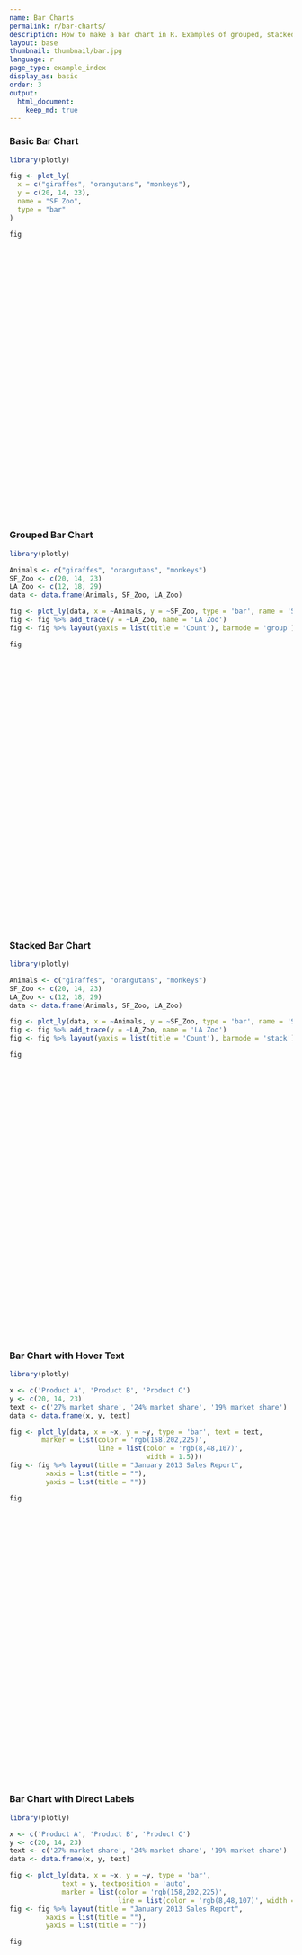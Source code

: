 ```yaml
---
name: Bar Charts
permalink: r/bar-charts/
description: How to make a bar chart in R. Examples of grouped, stacked, overlaid, and colored bar charts.
layout: base
thumbnail: thumbnail/bar.jpg
language: r
page_type: example_index
display_as: basic
order: 3
output:
  html_document:
    keep_md: true
---
```



### Basic Bar Chart


```r
library(plotly)

fig <- plot_ly(
  x = c("giraffes", "orangutans", "monkeys"),
  y = c(20, 14, 23),
  name = "SF Zoo",
  type = "bar"
)

fig
```

<div id="htmlwidget-5735209e0091cf7b6933" style="width:672px;height:480px;" class="plotly html-widget"></div>
<script type="application/json" data-for="htmlwidget-5735209e0091cf7b6933">{"x":{"visdat":{"390b77d4157e":["function () ","plotlyVisDat"]},"cur_data":"390b77d4157e","attrs":{"390b77d4157e":{"x":["giraffes","orangutans","monkeys"],"y":[20,14,23],"name":"SF Zoo","alpha_stroke":1,"sizes":[10,100],"spans":[1,20],"type":"bar"}},"layout":{"margin":{"b":40,"l":60,"t":25,"r":10},"xaxis":{"domain":[0,1],"automargin":true,"title":[],"type":"category","categoryorder":"array","categoryarray":["giraffes","monkeys","orangutans"]},"yaxis":{"domain":[0,1],"automargin":true,"title":[]},"hovermode":"closest","showlegend":false},"source":"A","config":{"showSendToCloud":false},"data":[{"x":["giraffes","orangutans","monkeys"],"y":[20,14,23],"name":"SF Zoo","type":"bar","marker":{"color":"rgba(31,119,180,1)","line":{"color":"rgba(31,119,180,1)"}},"error_y":{"color":"rgba(31,119,180,1)"},"error_x":{"color":"rgba(31,119,180,1)"},"xaxis":"x","yaxis":"y","frame":null}],"highlight":{"on":"plotly_click","persistent":false,"dynamic":false,"selectize":false,"opacityDim":0.2,"selected":{"opacity":1},"debounce":0},"shinyEvents":["plotly_hover","plotly_click","plotly_selected","plotly_relayout","plotly_brushed","plotly_brushing","plotly_clickannotation","plotly_doubleclick","plotly_deselect","plotly_afterplot","plotly_sunburstclick"],"base_url":"https://plot.ly"},"evals":[],"jsHooks":[]}</script>

### Grouped Bar Chart


```r
library(plotly)

Animals <- c("giraffes", "orangutans", "monkeys")
SF_Zoo <- c(20, 14, 23)
LA_Zoo <- c(12, 18, 29)
data <- data.frame(Animals, SF_Zoo, LA_Zoo)

fig <- plot_ly(data, x = ~Animals, y = ~SF_Zoo, type = 'bar', name = 'SF Zoo')
fig <- fig %>% add_trace(y = ~LA_Zoo, name = 'LA Zoo')
fig <- fig %>% layout(yaxis = list(title = 'Count'), barmode = 'group')

fig
```

<div id="htmlwidget-570b9d83d1306c5a7006" style="width:672px;height:480px;" class="plotly html-widget"></div>
<script type="application/json" data-for="htmlwidget-570b9d83d1306c5a7006">{"x":{"visdat":{"390b2e47040d":["function () ","plotlyVisDat"]},"cur_data":"390b2e47040d","attrs":{"390b2e47040d":{"x":{},"y":{},"name":"SF Zoo","alpha_stroke":1,"sizes":[10,100],"spans":[1,20],"type":"bar"},"390b2e47040d.1":{"x":{},"y":{},"name":"LA Zoo","alpha_stroke":1,"sizes":[10,100],"spans":[1,20],"type":"bar","inherit":true}},"layout":{"margin":{"b":40,"l":60,"t":25,"r":10},"yaxis":{"domain":[0,1],"automargin":true,"title":"Count"},"barmode":"group","xaxis":{"domain":[0,1],"automargin":true,"title":"Animals","type":"category","categoryorder":"array","categoryarray":["giraffes","monkeys","orangutans"]},"hovermode":"closest","showlegend":true},"source":"A","config":{"showSendToCloud":false},"data":[{"x":["giraffes","orangutans","monkeys"],"y":[20,14,23],"name":"SF Zoo","type":"bar","marker":{"color":"rgba(31,119,180,1)","line":{"color":"rgba(31,119,180,1)"}},"error_y":{"color":"rgba(31,119,180,1)"},"error_x":{"color":"rgba(31,119,180,1)"},"xaxis":"x","yaxis":"y","frame":null},{"x":["giraffes","orangutans","monkeys"],"y":[12,18,29],"name":"LA Zoo","type":"bar","marker":{"color":"rgba(255,127,14,1)","line":{"color":"rgba(255,127,14,1)"}},"error_y":{"color":"rgba(255,127,14,1)"},"error_x":{"color":"rgba(255,127,14,1)"},"xaxis":"x","yaxis":"y","frame":null}],"highlight":{"on":"plotly_click","persistent":false,"dynamic":false,"selectize":false,"opacityDim":0.2,"selected":{"opacity":1},"debounce":0},"shinyEvents":["plotly_hover","plotly_click","plotly_selected","plotly_relayout","plotly_brushed","plotly_brushing","plotly_clickannotation","plotly_doubleclick","plotly_deselect","plotly_afterplot","plotly_sunburstclick"],"base_url":"https://plot.ly"},"evals":[],"jsHooks":[]}</script>

### Stacked Bar Chart


```r
library(plotly)

Animals <- c("giraffes", "orangutans", "monkeys")
SF_Zoo <- c(20, 14, 23)
LA_Zoo <- c(12, 18, 29)
data <- data.frame(Animals, SF_Zoo, LA_Zoo)

fig <- plot_ly(data, x = ~Animals, y = ~SF_Zoo, type = 'bar', name = 'SF Zoo')
fig <- fig %>% add_trace(y = ~LA_Zoo, name = 'LA Zoo')
fig <- fig %>% layout(yaxis = list(title = 'Count'), barmode = 'stack')

fig
```

<div id="htmlwidget-2a8660ec216da6a0e628" style="width:672px;height:480px;" class="plotly html-widget"></div>
<script type="application/json" data-for="htmlwidget-2a8660ec216da6a0e628">{"x":{"visdat":{"390b4477b57e":["function () ","plotlyVisDat"]},"cur_data":"390b4477b57e","attrs":{"390b4477b57e":{"x":{},"y":{},"name":"SF Zoo","alpha_stroke":1,"sizes":[10,100],"spans":[1,20],"type":"bar"},"390b4477b57e.1":{"x":{},"y":{},"name":"LA Zoo","alpha_stroke":1,"sizes":[10,100],"spans":[1,20],"type":"bar","inherit":true}},"layout":{"margin":{"b":40,"l":60,"t":25,"r":10},"yaxis":{"domain":[0,1],"automargin":true,"title":"Count"},"barmode":"stack","xaxis":{"domain":[0,1],"automargin":true,"title":"Animals","type":"category","categoryorder":"array","categoryarray":["giraffes","monkeys","orangutans"]},"hovermode":"closest","showlegend":true},"source":"A","config":{"showSendToCloud":false},"data":[{"x":["giraffes","orangutans","monkeys"],"y":[20,14,23],"name":"SF Zoo","type":"bar","marker":{"color":"rgba(31,119,180,1)","line":{"color":"rgba(31,119,180,1)"}},"error_y":{"color":"rgba(31,119,180,1)"},"error_x":{"color":"rgba(31,119,180,1)"},"xaxis":"x","yaxis":"y","frame":null},{"x":["giraffes","orangutans","monkeys"],"y":[12,18,29],"name":"LA Zoo","type":"bar","marker":{"color":"rgba(255,127,14,1)","line":{"color":"rgba(255,127,14,1)"}},"error_y":{"color":"rgba(255,127,14,1)"},"error_x":{"color":"rgba(255,127,14,1)"},"xaxis":"x","yaxis":"y","frame":null}],"highlight":{"on":"plotly_click","persistent":false,"dynamic":false,"selectize":false,"opacityDim":0.2,"selected":{"opacity":1},"debounce":0},"shinyEvents":["plotly_hover","plotly_click","plotly_selected","plotly_relayout","plotly_brushed","plotly_brushing","plotly_clickannotation","plotly_doubleclick","plotly_deselect","plotly_afterplot","plotly_sunburstclick"],"base_url":"https://plot.ly"},"evals":[],"jsHooks":[]}</script>

### Bar Chart with Hover Text


```r
library(plotly)

x <- c('Product A', 'Product B', 'Product C')
y <- c(20, 14, 23)
text <- c('27% market share', '24% market share', '19% market share')
data <- data.frame(x, y, text)

fig <- plot_ly(data, x = ~x, y = ~y, type = 'bar', text = text,
        marker = list(color = 'rgb(158,202,225)',
                      line = list(color = 'rgb(8,48,107)',
                      			  width = 1.5)))
fig <- fig %>% layout(title = "January 2013 Sales Report",
         xaxis = list(title = ""),
         yaxis = list(title = ""))

fig
```

<div id="htmlwidget-80b2ec236758fb75e8d7" style="width:672px;height:480px;" class="plotly html-widget"></div>
<script type="application/json" data-for="htmlwidget-80b2ec236758fb75e8d7">{"x":{"visdat":{"390b15f78db8":["function () ","plotlyVisDat"]},"cur_data":"390b15f78db8","attrs":{"390b15f78db8":{"x":{},"y":{},"text":["27% market share","24% market share","19% market share"],"marker":{"color":"rgb(158,202,225)","line":{"color":"rgb(8,48,107)","width":1.5}},"alpha_stroke":1,"sizes":[10,100],"spans":[1,20],"type":"bar"}},"layout":{"margin":{"b":40,"l":60,"t":25,"r":10},"title":"January 2013 Sales Report","xaxis":{"domain":[0,1],"automargin":true,"title":"","type":"category","categoryorder":"array","categoryarray":["Product A","Product B","Product C"]},"yaxis":{"domain":[0,1],"automargin":true,"title":""},"hovermode":"closest","showlegend":false},"source":"A","config":{"showSendToCloud":false},"data":[{"x":["Product A","Product B","Product C"],"y":[20,14,23],"text":["27% market share","24% market share","19% market share"],"marker":{"color":"rgb(158,202,225)","line":{"color":"rgb(8,48,107)","width":1.5}},"type":"bar","error_y":{"color":"rgba(31,119,180,1)"},"error_x":{"color":"rgba(31,119,180,1)"},"xaxis":"x","yaxis":"y","frame":null}],"highlight":{"on":"plotly_click","persistent":false,"dynamic":false,"selectize":false,"opacityDim":0.2,"selected":{"opacity":1},"debounce":0},"shinyEvents":["plotly_hover","plotly_click","plotly_selected","plotly_relayout","plotly_brushed","plotly_brushing","plotly_clickannotation","plotly_doubleclick","plotly_deselect","plotly_afterplot","plotly_sunburstclick"],"base_url":"https://plot.ly"},"evals":[],"jsHooks":[]}</script>

### Bar Chart with Direct Labels


```r
library(plotly)

x <- c('Product A', 'Product B', 'Product C')
y <- c(20, 14, 23)
text <- c('27% market share', '24% market share', '19% market share')
data <- data.frame(x, y, text)

fig <- plot_ly(data, x = ~x, y = ~y, type = 'bar',
             text = y, textposition = 'auto',
             marker = list(color = 'rgb(158,202,225)',
                           line = list(color = 'rgb(8,48,107)', width = 1.5)))
fig <- fig %>% layout(title = "January 2013 Sales Report",
         xaxis = list(title = ""),
         yaxis = list(title = ""))

fig
```

<div id="htmlwidget-5ab6732da2820b89301b" style="width:672px;height:480px;" class="plotly html-widget"></div>
<script type="application/json" data-for="htmlwidget-5ab6732da2820b89301b">{"x":{"visdat":{"390b2558c9a0":["function () ","plotlyVisDat"]},"cur_data":"390b2558c9a0","attrs":{"390b2558c9a0":{"x":{},"y":{},"text":[20,14,23],"textposition":"auto","marker":{"color":"rgb(158,202,225)","line":{"color":"rgb(8,48,107)","width":1.5}},"alpha_stroke":1,"sizes":[10,100],"spans":[1,20],"type":"bar"}},"layout":{"margin":{"b":40,"l":60,"t":25,"r":10},"title":"January 2013 Sales Report","xaxis":{"domain":[0,1],"automargin":true,"title":"","type":"category","categoryorder":"array","categoryarray":["Product A","Product B","Product C"]},"yaxis":{"domain":[0,1],"automargin":true,"title":""},"hovermode":"closest","showlegend":false},"source":"A","config":{"showSendToCloud":false},"data":[{"x":["Product A","Product B","Product C"],"y":[20,14,23],"text":[20,14,23],"textposition":["auto","auto","auto"],"marker":{"color":"rgb(158,202,225)","line":{"color":"rgb(8,48,107)","width":1.5}},"type":"bar","error_y":{"color":"rgba(31,119,180,1)"},"error_x":{"color":"rgba(31,119,180,1)"},"xaxis":"x","yaxis":"y","frame":null}],"highlight":{"on":"plotly_click","persistent":false,"dynamic":false,"selectize":false,"opacityDim":0.2,"selected":{"opacity":1},"debounce":0},"shinyEvents":["plotly_hover","plotly_click","plotly_selected","plotly_relayout","plotly_brushed","plotly_brushing","plotly_clickannotation","plotly_doubleclick","plotly_deselect","plotly_afterplot","plotly_sunburstclick"],"base_url":"https://plot.ly"},"evals":[],"jsHooks":[]}</script>

### Grouped Bar Chart with Direct Labels


```r
library(plotly)

x <- c('Product A', 'Product B', 'Product C')
y <- c(20, 14, 23)
y2 <- c(16,12,27)
text <- c('27% market share', '24% market share', '19% market share')
data <- data.frame(x, y, y2, text)

fig <- data %>% plot_ly()
fig <- fig %>% add_trace(x = ~x, y = ~y, type = 'bar',
             text = y, textposition = 'auto',
             marker = list(color = 'rgb(158,202,225)',
                           line = list(color = 'rgb(8,48,107)', width = 1.5)))
fig <- fig %>% add_trace(x = ~x, y = ~y2, type = 'bar',
            text = y2, textposition = 'auto',
            marker = list(color = 'rgb(58,200,225)',
                          line = list(color = 'rgb(8,48,107)', width = 1.5)))
fig <- fig %>% layout(title = "January 2013 Sales Report",
         barmode = 'group',
         xaxis = list(title = ""),
         yaxis = list(title = ""))

fig
```

<div id="htmlwidget-1c2f13eea130393eba53" style="width:672px;height:480px;" class="plotly html-widget"></div>
<script type="application/json" data-for="htmlwidget-1c2f13eea130393eba53">{"x":{"visdat":{"390b363fc65":["function () ","plotlyVisDat"]},"cur_data":"390b363fc65","attrs":{"390b363fc65":{"alpha_stroke":1,"sizes":[10,100],"spans":[1,20],"x":{},"y":{},"type":"bar","text":[20,14,23],"textposition":"auto","marker":{"color":"rgb(158,202,225)","line":{"color":"rgb(8,48,107)","width":1.5}},"inherit":true},"390b363fc65.1":{"alpha_stroke":1,"sizes":[10,100],"spans":[1,20],"x":{},"y":{},"type":"bar","text":[16,12,27],"textposition":"auto","marker":{"color":"rgb(58,200,225)","line":{"color":"rgb(8,48,107)","width":1.5}},"inherit":true}},"layout":{"margin":{"b":40,"l":60,"t":25,"r":10},"title":"January 2013 Sales Report","barmode":"group","xaxis":{"domain":[0,1],"automargin":true,"title":"","type":"category","categoryorder":"array","categoryarray":["Product A","Product B","Product C"]},"yaxis":{"domain":[0,1],"automargin":true,"title":""},"hovermode":"closest","showlegend":true},"source":"A","config":{"showSendToCloud":false},"data":[{"x":["Product A","Product B","Product C"],"y":[20,14,23],"type":"bar","text":[20,14,23],"textposition":["auto","auto","auto"],"marker":{"color":"rgb(158,202,225)","line":{"color":"rgb(8,48,107)","width":1.5}},"error_y":{"color":"rgba(31,119,180,1)"},"error_x":{"color":"rgba(31,119,180,1)"},"xaxis":"x","yaxis":"y","frame":null},{"x":["Product A","Product B","Product C"],"y":[16,12,27],"type":"bar","text":[16,12,27],"textposition":["auto","auto","auto"],"marker":{"color":"rgb(58,200,225)","line":{"color":"rgb(8,48,107)","width":1.5}},"error_y":{"color":"rgba(255,127,14,1)"},"error_x":{"color":"rgba(255,127,14,1)"},"xaxis":"x","yaxis":"y","frame":null}],"highlight":{"on":"plotly_click","persistent":false,"dynamic":false,"selectize":false,"opacityDim":0.2,"selected":{"opacity":1},"debounce":0},"shinyEvents":["plotly_hover","plotly_click","plotly_selected","plotly_relayout","plotly_brushed","plotly_brushing","plotly_clickannotation","plotly_doubleclick","plotly_deselect","plotly_afterplot","plotly_sunburstclick"],"base_url":"https://plot.ly"},"evals":[],"jsHooks":[]}</script>

### Rotated Bar Chart Labels


```r
library(plotly)

x <- c('January', 'February', 'March', 'April', 'May', 'June', 'July', 'August', 'September', 'October', 'November', 'December')
y1 <- c(20, 14, 25, 16, 18, 22, 19, 15, 12, 16, 14, 17)
y2 <- c(19, 14, 22, 14, 16, 19, 15, 14, 10, 12, 12, 16)
data <- data.frame(x, y1, y2)

#The default order will be alphabetized unless specified as below:
data$x <- factor(data$x, levels = data[["x"]])

fig <- plot_ly(data, x = ~x, y = ~y1, type = 'bar', name = 'Primary Product', marker = list(color = 'rgb(49,130,189)'))
fig <- fig %>% add_trace(y = ~y2, name = 'Secondary Product', marker = list(color = 'rgb(204,204,204)'))
fig <- fig %>% layout(xaxis = list(title = "", tickangle = -45),
         yaxis = list(title = ""),
         margin = list(b = 100),
         barmode = 'group')

fig
```

<div id="htmlwidget-14388417bd73499e7f74" style="width:672px;height:480px;" class="plotly html-widget"></div>
<script type="application/json" data-for="htmlwidget-14388417bd73499e7f74">{"x":{"visdat":{"390b606854d6":["function () ","plotlyVisDat"]},"cur_data":"390b606854d6","attrs":{"390b606854d6":{"x":{},"y":{},"marker":{"color":"rgb(49,130,189)"},"name":"Primary Product","alpha_stroke":1,"sizes":[10,100],"spans":[1,20],"type":"bar"},"390b606854d6.1":{"x":{},"y":{},"marker":{"color":"rgb(204,204,204)"},"name":"Secondary Product","alpha_stroke":1,"sizes":[10,100],"spans":[1,20],"type":"bar","inherit":true}},"layout":{"margin":{"b":100,"l":60,"t":25,"r":10},"xaxis":{"domain":[0,1],"automargin":true,"title":"","tickangle":-45,"type":"category","categoryorder":"array","categoryarray":["January","February","March","April","May","June","July","August","September","October","November","December"]},"yaxis":{"domain":[0,1],"automargin":true,"title":""},"barmode":"group","hovermode":"closest","showlegend":true},"source":"A","config":{"showSendToCloud":false},"data":[{"x":["January","February","March","April","May","June","July","August","September","October","November","December"],"y":[20,14,25,16,18,22,19,15,12,16,14,17],"marker":{"color":"rgb(49,130,189)","line":{"color":"rgba(31,119,180,1)"}},"name":"Primary Product","type":"bar","error_y":{"color":"rgba(31,119,180,1)"},"error_x":{"color":"rgba(31,119,180,1)"},"xaxis":"x","yaxis":"y","frame":null},{"x":["January","February","March","April","May","June","July","August","September","October","November","December"],"y":[19,14,22,14,16,19,15,14,10,12,12,16],"marker":{"color":"rgb(204,204,204)","line":{"color":"rgba(255,127,14,1)"}},"name":"Secondary Product","type":"bar","error_y":{"color":"rgba(255,127,14,1)"},"error_x":{"color":"rgba(255,127,14,1)"},"xaxis":"x","yaxis":"y","frame":null}],"highlight":{"on":"plotly_click","persistent":false,"dynamic":false,"selectize":false,"opacityDim":0.2,"selected":{"opacity":1},"debounce":0},"shinyEvents":["plotly_hover","plotly_click","plotly_selected","plotly_relayout","plotly_brushed","plotly_brushing","plotly_clickannotation","plotly_doubleclick","plotly_deselect","plotly_afterplot","plotly_sunburstclick"],"base_url":"https://plot.ly"},"evals":[],"jsHooks":[]}</script>

### Customizing Bar Color


```r
library(plotly)

x <- c('Feature A', 'Feature B', 'Feature C', 'Feature D', 'Feature E')
y <- c(20, 14, 23, 25, 22)
data <- data.frame(x, y)

fig <- plot_ly(data, x = ~x, y = ~y, type = 'bar', color = I("black"))
fig <- fig %>% layout(title = "Features",
         xaxis = list(title = ""),
         yaxis = list(title = ""))

fig
```

<div id="htmlwidget-49dc3b6472a786158390" style="width:672px;height:480px;" class="plotly html-widget"></div>
<script type="application/json" data-for="htmlwidget-49dc3b6472a786158390">{"x":{"visdat":{"390b3f01821d":["function () ","plotlyVisDat"]},"cur_data":"390b3f01821d","attrs":{"390b3f01821d":{"x":{},"y":{},"color":["black"],"alpha_stroke":1,"sizes":[10,100],"spans":[1,20],"type":"bar"}},"layout":{"margin":{"b":40,"l":60,"t":25,"r":10},"title":"Features","xaxis":{"domain":[0,1],"automargin":true,"title":"","type":"category","categoryorder":"array","categoryarray":["Feature A","Feature B","Feature C","Feature D","Feature E"]},"yaxis":{"domain":[0,1],"automargin":true,"title":""},"hovermode":"closest","showlegend":false},"source":"A","config":{"showSendToCloud":false},"data":[{"x":["Feature A","Feature B","Feature C","Feature D","Feature E"],"y":[20,14,23,25,22],"type":"bar","marker":{"color":"rgba(0,0,0,1)","line":{"color":"rgba(0,0,0,1)"}},"textfont":{"color":"rgba(0,0,0,1)"},"error_y":{"color":"rgba(0,0,0,1)"},"error_x":{"color":"rgba(0,0,0,1)"},"xaxis":"x","yaxis":"y","frame":null}],"highlight":{"on":"plotly_click","persistent":false,"dynamic":false,"selectize":false,"opacityDim":0.2,"selected":{"opacity":1},"debounce":0},"shinyEvents":["plotly_hover","plotly_click","plotly_selected","plotly_relayout","plotly_brushed","plotly_brushing","plotly_clickannotation","plotly_doubleclick","plotly_deselect","plotly_afterplot","plotly_sunburstclick"],"base_url":"https://plot.ly"},"evals":[],"jsHooks":[]}</script>

### Customizing Individual Bar Colors


```r
library(plotly)

x <- c('Feature A', 'Feature B', 'Feature C', 'Feature D', 'Feature E')
y <- c(20, 14, 23, 25, 22)
data <- data.frame(x, y)

fig <- plot_ly(data, x = ~x, y = ~y, type = 'bar',
        marker = list(color = c('rgba(204,204,204,1)', 'rgba(222,45,38,0.8)',
                                'rgba(204,204,204,1)', 'rgba(204,204,204,1)',
                                'rgba(204,204,204,1)')))
fig <- fig %>% layout(title = "Least Used Features",
         xaxis = list(title = ""),
         yaxis = list(title = ""))

fig
```

<div id="htmlwidget-4b759a94a1ae98d4c159" style="width:672px;height:480px;" class="plotly html-widget"></div>
<script type="application/json" data-for="htmlwidget-4b759a94a1ae98d4c159">{"x":{"visdat":{"390b419e9b9a":["function () ","plotlyVisDat"]},"cur_data":"390b419e9b9a","attrs":{"390b419e9b9a":{"x":{},"y":{},"marker":{"color":["rgba(204,204,204,1)","rgba(222,45,38,0.8)","rgba(204,204,204,1)","rgba(204,204,204,1)","rgba(204,204,204,1)"]},"alpha_stroke":1,"sizes":[10,100],"spans":[1,20],"type":"bar"}},"layout":{"margin":{"b":40,"l":60,"t":25,"r":10},"title":"Least Used Features","xaxis":{"domain":[0,1],"automargin":true,"title":"","type":"category","categoryorder":"array","categoryarray":["Feature A","Feature B","Feature C","Feature D","Feature E"]},"yaxis":{"domain":[0,1],"automargin":true,"title":""},"hovermode":"closest","showlegend":false},"source":"A","config":{"showSendToCloud":false},"data":[{"x":["Feature A","Feature B","Feature C","Feature D","Feature E"],"y":[20,14,23,25,22],"marker":{"color":["rgba(204,204,204,1)","rgba(222,45,38,0.8)","rgba(204,204,204,1)","rgba(204,204,204,1)","rgba(204,204,204,1)"],"line":{"color":"rgba(31,119,180,1)"}},"type":"bar","error_y":{"color":"rgba(31,119,180,1)"},"error_x":{"color":"rgba(31,119,180,1)"},"xaxis":"x","yaxis":"y","frame":null}],"highlight":{"on":"plotly_click","persistent":false,"dynamic":false,"selectize":false,"opacityDim":0.2,"selected":{"opacity":1},"debounce":0},"shinyEvents":["plotly_hover","plotly_click","plotly_selected","plotly_relayout","plotly_brushed","plotly_brushing","plotly_clickannotation","plotly_doubleclick","plotly_deselect","plotly_afterplot","plotly_sunburstclick"],"base_url":"https://plot.ly"},"evals":[],"jsHooks":[]}</script>

### Customizing Individual Bar Widths


```r
library(plotly)

x= c(1, 2, 3, 5.5, 10)
y= c(10, 8, 6, 4, 2)
width = c(0.8, 0.8, 0.8, 3.5, 4)
data <- data.frame(x, y, width)

fig <- plot_ly(data)
fig <- fig %>% add_bars(
    x= ~x,
    y= ~y,
    width = ~width
  )

fig
```

<div id="htmlwidget-b474cc29914954fd0845" style="width:672px;height:480px;" class="plotly html-widget"></div>
<script type="application/json" data-for="htmlwidget-b474cc29914954fd0845">{"x":{"visdat":{"390b448cdfce":["function () ","plotlyVisDat"]},"cur_data":"390b448cdfce","attrs":{"390b448cdfce":{"alpha_stroke":1,"sizes":[10,100],"spans":[1,20],"x":{},"y":{},"type":"bar","width":{},"inherit":true}},"layout":{"margin":{"b":40,"l":60,"t":25,"r":10},"xaxis":{"domain":[0,1],"automargin":true,"title":"x"},"yaxis":{"domain":[0,1],"automargin":true,"title":"y"},"hovermode":"closest","showlegend":false},"source":"A","config":{"showSendToCloud":false},"data":[{"x":[1,2,3,5.5,10],"y":[10,8,6,4,2],"type":"bar","width":[0.8,0.8,0.8,3.5,4],"marker":{"color":"rgba(31,119,180,1)","line":{"color":"rgba(31,119,180,1)"}},"error_y":{"color":"rgba(31,119,180,1)"},"error_x":{"color":"rgba(31,119,180,1)"},"xaxis":"x","yaxis":"y","frame":null}],"highlight":{"on":"plotly_click","persistent":false,"dynamic":false,"selectize":false,"opacityDim":0.2,"selected":{"opacity":1},"debounce":0},"shinyEvents":["plotly_hover","plotly_click","plotly_selected","plotly_relayout","plotly_brushed","plotly_brushing","plotly_clickannotation","plotly_doubleclick","plotly_deselect","plotly_afterplot","plotly_sunburstclick"],"base_url":"https://plot.ly"},"evals":[],"jsHooks":[]}</script>

### Customizing Individual Bar Base


```r
library(plotly)

fig <- plot_ly()
fig <- fig %>% add_bars(
    x = c("2016", "2017", "2018"),
    y = c(500,600,700),
    base = c(-500,-600,-700),
    marker = list(
      color = 'red'
    ),
    name = 'expenses'
  )
fig <- fig %>% add_bars(
    x = c("2016", "2017", "2018"),
    y = c(300,400,700),
    base = 0,
    marker = list(
      color = 'blue'
    ),
    name = 'revenue'
  )

fig
```

<div id="htmlwidget-1846c99ee159f04e9f7e" style="width:672px;height:480px;" class="plotly html-widget"></div>
<script type="application/json" data-for="htmlwidget-1846c99ee159f04e9f7e">{"x":{"visdat":{"390beb7ec1e":["function () ","plotlyVisDat"]},"cur_data":"390beb7ec1e","attrs":{"390beb7ec1e":{"alpha_stroke":1,"sizes":[10,100],"spans":[1,20],"x":["2016","2017","2018"],"y":[500,600,700],"type":"bar","base":[-500,-600,-700],"marker":{"color":"red"},"name":"expenses","inherit":true},"390beb7ec1e.1":{"alpha_stroke":1,"sizes":[10,100],"spans":[1,20],"x":["2016","2017","2018"],"y":[300,400,700],"type":"bar","base":0,"marker":{"color":"blue"},"name":"revenue","inherit":true}},"layout":{"margin":{"b":40,"l":60,"t":25,"r":10},"xaxis":{"domain":[0,1],"automargin":true,"title":[],"type":"category","categoryorder":"array","categoryarray":["2016","2017","2018"]},"yaxis":{"domain":[0,1],"automargin":true,"title":[]},"hovermode":"closest","showlegend":true},"source":"A","config":{"showSendToCloud":false},"data":[{"x":["2016","2017","2018"],"y":[500,600,700],"type":"bar","base":[-500,-600,-700],"marker":{"color":"red","line":{"color":"rgba(31,119,180,1)"}},"name":"expenses","error_y":{"color":"rgba(31,119,180,1)"},"error_x":{"color":"rgba(31,119,180,1)"},"xaxis":"x","yaxis":"y","frame":null},{"x":["2016","2017","2018"],"y":[300,400,700],"type":"bar","base":[0,0,0],"marker":{"color":"blue","line":{"color":"rgba(255,127,14,1)"}},"name":"revenue","error_y":{"color":"rgba(255,127,14,1)"},"error_x":{"color":"rgba(255,127,14,1)"},"xaxis":"x","yaxis":"y","frame":null}],"highlight":{"on":"plotly_click","persistent":false,"dynamic":false,"selectize":false,"opacityDim":0.2,"selected":{"opacity":1},"debounce":0},"shinyEvents":["plotly_hover","plotly_click","plotly_selected","plotly_relayout","plotly_brushed","plotly_brushing","plotly_clickannotation","plotly_doubleclick","plotly_deselect","plotly_afterplot","plotly_sunburstclick"],"base_url":"https://plot.ly"},"evals":[],"jsHooks":[]}</script>

### Mapping a Color Variable


```r
library(plotly)
library(dplyr)

fig <- ggplot2::diamonds
fig <- fig %>% count(cut, clarity)
fig <- fig %>% plot_ly(x = ~cut, y = ~n, color = ~clarity)

fig
```

<div id="htmlwidget-0d63167447c60e3e3cfd" style="width:672px;height:480px;" class="plotly html-widget"></div>
<script type="application/json" data-for="htmlwidget-0d63167447c60e3e3cfd">{"x":{"visdat":{"390b7f3fedb":["function () ","plotlyVisDat"]},"cur_data":"390b7f3fedb","attrs":{"390b7f3fedb":{"x":{},"y":{},"color":{},"alpha_stroke":1,"sizes":[10,100],"spans":[1,20]}},"layout":{"margin":{"b":40,"l":60,"t":25,"r":10},"xaxis":{"domain":[0,1],"automargin":true,"title":"cut","type":"category","categoryorder":"array","categoryarray":["Fair","Good","Very Good","Premium","Ideal"]},"yaxis":{"domain":[0,1],"automargin":true,"title":"n"},"hovermode":"closest","showlegend":true},"source":"A","config":{"showSendToCloud":false},"data":[{"x":["Fair","Good","Very Good","Premium","Ideal"],"y":[9,71,268,230,1212],"type":"bar","name":"IF","marker":{"color":"rgba(253,231,37,1)","line":{"color":"rgba(253,231,37,1)"}},"textfont":{"color":"rgba(253,231,37,1)"},"error_y":{"color":"rgba(253,231,37,1)"},"error_x":{"color":"rgba(253,231,37,1)"},"xaxis":"x","yaxis":"y","frame":null},{"x":["Fair","Good","Very Good","Premium","Ideal"],"y":[17,186,789,616,2047],"type":"bar","name":"VVS1","marker":{"color":"rgba(159,218,58,1)","line":{"color":"rgba(159,218,58,1)"}},"textfont":{"color":"rgba(159,218,58,1)"},"error_y":{"color":"rgba(159,218,58,1)"},"error_x":{"color":"rgba(159,218,58,1)"},"xaxis":"x","yaxis":"y","frame":null},{"x":["Fair","Good","Very Good","Premium","Ideal"],"y":[69,286,1235,870,2606],"type":"bar","name":"VVS2","marker":{"color":"rgba(74,193,109,1)","line":{"color":"rgba(74,193,109,1)"}},"textfont":{"color":"rgba(74,193,109,1)"},"error_y":{"color":"rgba(74,193,109,1)"},"error_x":{"color":"rgba(74,193,109,1)"},"xaxis":"x","yaxis":"y","frame":null},{"x":["Fair","Good","Very Good","Premium","Ideal"],"y":[170,648,1775,1989,3589],"type":"bar","name":"VS1","marker":{"color":"rgba(31,161,135,1)","line":{"color":"rgba(31,161,135,1)"}},"textfont":{"color":"rgba(31,161,135,1)"},"error_y":{"color":"rgba(31,161,135,1)"},"error_x":{"color":"rgba(31,161,135,1)"},"xaxis":"x","yaxis":"y","frame":null},{"x":["Fair","Good","Very Good","Premium","Ideal"],"y":[261,978,2591,3357,5071],"type":"bar","name":"VS2","marker":{"color":"rgba(39,127,142,1)","line":{"color":"rgba(39,127,142,1)"}},"textfont":{"color":"rgba(39,127,142,1)"},"error_y":{"color":"rgba(39,127,142,1)"},"error_x":{"color":"rgba(39,127,142,1)"},"xaxis":"x","yaxis":"y","frame":null},{"x":["Fair","Good","Very Good","Premium","Ideal"],"y":[408,1560,3240,3575,4282],"type":"bar","name":"SI1","marker":{"color":"rgba(54,92,141,1)","line":{"color":"rgba(54,92,141,1)"}},"textfont":{"color":"rgba(54,92,141,1)"},"error_y":{"color":"rgba(54,92,141,1)"},"error_x":{"color":"rgba(54,92,141,1)"},"xaxis":"x","yaxis":"y","frame":null},{"x":["Fair","Good","Very Good","Premium","Ideal"],"y":[466,1081,2100,2949,2598],"type":"bar","name":"SI2","marker":{"color":"rgba(70,51,126,1)","line":{"color":"rgba(70,51,126,1)"}},"textfont":{"color":"rgba(70,51,126,1)"},"error_y":{"color":"rgba(70,51,126,1)"},"error_x":{"color":"rgba(70,51,126,1)"},"xaxis":"x","yaxis":"y","frame":null},{"x":["Fair","Good","Very Good","Premium","Ideal"],"y":[210,96,84,205,146],"type":"bar","name":"I1","marker":{"color":"rgba(68,1,84,1)","line":{"color":"rgba(68,1,84,1)"}},"textfont":{"color":"rgba(68,1,84,1)"},"error_y":{"color":"rgba(68,1,84,1)"},"error_x":{"color":"rgba(68,1,84,1)"},"xaxis":"x","yaxis":"y","frame":null}],"highlight":{"on":"plotly_click","persistent":false,"dynamic":false,"selectize":false,"opacityDim":0.2,"selected":{"opacity":1},"debounce":0},"shinyEvents":["plotly_hover","plotly_click","plotly_selected","plotly_relayout","plotly_brushed","plotly_brushing","plotly_clickannotation","plotly_doubleclick","plotly_deselect","plotly_afterplot","plotly_sunburstclick"],"base_url":"https://plot.ly"},"evals":[],"jsHooks":[]}</script>

### Colored and Styled Bar Chart


```r
library(plotly)

x <- c(1995, 1996, 1997, 1998, 1999, 2000, 2001, 2002, 2003, 2004, 2005, 2006, 2007, 2008, 2009, 2010, 2011, 2012)
roW <- c(219, 146, 112, 127, 124, 180, 236, 207, 236, 263, 350, 430, 474, 526, 488, 537, 500, 439)
China <- c(16, 13, 10, 11, 28, 37, 43, 55, 56, 88, 105, 156, 270, 299, 340, 403, 549, 499)
data <- data.frame(x, roW, China)

fig <- plot_ly(data, x = ~x, y = ~roW, type = 'bar', name = 'Rest of the World',
        marker = list(color = 'rgb(55, 83, 109)'))
fig <- fig %>% add_trace(y = ~China, name = 'China', marker = list(color = 'rgb(26, 118, 255)'))
fig <- fig %>% layout(title = 'US Export of Plastic Scrap',
         xaxis = list(
           title = "",
           tickfont = list(
             size = 14,
             color = 'rgb(107, 107, 107)')),
         yaxis = list(
           title = 'USD (millions)',
           titlefont = list(
             size = 16,
             color = 'rgb(107, 107, 107)'),
           tickfont = list(
             size = 14,
             color = 'rgb(107, 107, 107)')),
         legend = list(x = 0, y = 1, bgcolor = 'rgba(255, 255, 255, 0)', bordercolor = 'rgba(255, 255, 255, 0)'),
         barmode = 'group', bargap = 0.15, bargroupgap = 0.1)

fig
```

<div id="htmlwidget-631730c7807390dfc07c" style="width:672px;height:480px;" class="plotly html-widget"></div>
<script type="application/json" data-for="htmlwidget-631730c7807390dfc07c">{"x":{"visdat":{"390b4e7ff8dc":["function () ","plotlyVisDat"]},"cur_data":"390b4e7ff8dc","attrs":{"390b4e7ff8dc":{"x":{},"y":{},"marker":{"color":"rgb(55, 83, 109)"},"name":"Rest of the World","alpha_stroke":1,"sizes":[10,100],"spans":[1,20],"type":"bar"},"390b4e7ff8dc.1":{"x":{},"y":{},"marker":{"color":"rgb(26, 118, 255)"},"name":"China","alpha_stroke":1,"sizes":[10,100],"spans":[1,20],"type":"bar","inherit":true}},"layout":{"margin":{"b":40,"l":60,"t":25,"r":10},"title":"US Export of Plastic Scrap","xaxis":{"domain":[0,1],"automargin":true,"title":"","tickfont":{"size":14,"color":"rgb(107, 107, 107)"}},"yaxis":{"domain":[0,1],"automargin":true,"title":"USD (millions)","titlefont":{"size":16,"color":"rgb(107, 107, 107)"},"tickfont":{"size":14,"color":"rgb(107, 107, 107)"}},"legend":{"x":0,"y":1,"bgcolor":"rgba(255, 255, 255, 0)","bordercolor":"rgba(255, 255, 255, 0)"},"barmode":"group","bargap":0.15,"bargroupgap":0.1,"hovermode":"closest","showlegend":true},"source":"A","config":{"showSendToCloud":false},"data":[{"x":[1995,1996,1997,1998,1999,2000,2001,2002,2003,2004,2005,2006,2007,2008,2009,2010,2011,2012],"y":[219,146,112,127,124,180,236,207,236,263,350,430,474,526,488,537,500,439],"marker":{"color":"rgb(55, 83, 109)","line":{"color":"rgba(31,119,180,1)"}},"name":"Rest of the World","type":"bar","error_y":{"color":"rgba(31,119,180,1)"},"error_x":{"color":"rgba(31,119,180,1)"},"xaxis":"x","yaxis":"y","frame":null},{"x":[1995,1996,1997,1998,1999,2000,2001,2002,2003,2004,2005,2006,2007,2008,2009,2010,2011,2012],"y":[16,13,10,11,28,37,43,55,56,88,105,156,270,299,340,403,549,499],"marker":{"color":"rgb(26, 118, 255)","line":{"color":"rgba(255,127,14,1)"}},"name":"China","type":"bar","error_y":{"color":"rgba(255,127,14,1)"},"error_x":{"color":"rgba(255,127,14,1)"},"xaxis":"x","yaxis":"y","frame":null}],"highlight":{"on":"plotly_click","persistent":false,"dynamic":false,"selectize":false,"opacityDim":0.2,"selected":{"opacity":1},"debounce":0},"shinyEvents":["plotly_hover","plotly_click","plotly_selected","plotly_relayout","plotly_brushed","plotly_brushing","plotly_clickannotation","plotly_doubleclick","plotly_deselect","plotly_afterplot","plotly_sunburstclick"],"base_url":"https://plot.ly"},"evals":[],"jsHooks":[]}</script>

### Waterfall Bar Chart


```r
library(plotly)

x <- c('Product<br>Revenue', 'Services<br>Revenue', 'Total<br>Revenue', 'Fixed<br>Costs', 'Variable<br>Costs', 'Total<br>Costs', 'Total')
y <- c(400, 660, 660, 590, 400, 400, 340)
base <- c(0, 430, 0, 570, 370, 370, 0)
revenue <- c(430, 260, 690, 0, 0, 0, 0)
costs <- c(0, 0, 0, 120, 200, 320, 0)
profit <- c(0, 0, 0, 0, 0, 0, 370)
text <- c('$430K', '$260K', '$690K', '$-120K', '$-200K', '$-320K', '$370K')
data <- data.frame(x, base, revenue, costs, profit, text)

#The default order will be alphabetized unless specified as below:
data$x <- factor(data$x, levels = data[["x"]])

fig <- plot_ly(data, x = ~x, y = ~base, type = 'bar', marker = list(color = 'rgba(1,1,1, 0.0)'))
fig <- fig %>% add_trace(y = ~revenue, marker = list(color = 'rgba(55, 128, 191, 0.7)',
                                        line = list(color = 'rgba(55, 128, 191, 0.7)',
                                                    width = 2)))
fig <- fig %>% add_trace(y = ~costs, marker = list(color = 'rgba(219, 64, 82, 0.7)',
                                      line = list(color = 'rgba(219, 64, 82, 1.0)',
                                                  width = 2)))
fig <- fig %>% add_trace(y = ~profit, marker = list(color = 'rgba(50, 171, 96, 0.7)',
                                      line = list(color = 'rgba(50, 171, 96, 1.0)',
                                                  width = 2)))
fig <- fig %>% layout(title = 'Annual Profit - 2015',
         xaxis = list(title = ""),
         yaxis = list(title = ""),
         barmode = 'stack',
         paper_bgcolor = 'rgba(245, 246, 249, 1)',
         plot_bgcolor = 'rgba(245, 246, 249, 1)',
         showlegend = FALSE)
fig <- fig %>% add_annotations(text = text,
                  x = x,
                  y = y,
                  xref = "x",
                  yref = "y",
                  font = list(family = 'Arial',
                              size = 14,
                              color = 'rgba(245, 246, 249, 1)'),
                  showarrow = FALSE)

fig
```

<div id="htmlwidget-42ae29873d75ccf8477a" style="width:672px;height:480px;" class="plotly html-widget"></div>
<script type="application/json" data-for="htmlwidget-42ae29873d75ccf8477a">{"x":{"visdat":{"390b123c6cb2":["function () ","plotlyVisDat"]},"cur_data":"390b123c6cb2","attrs":{"390b123c6cb2":{"x":{},"y":{},"marker":{"color":"rgba(1,1,1, 0.0)"},"alpha_stroke":1,"sizes":[10,100],"spans":[1,20],"type":"bar"},"390b123c6cb2.1":{"x":{},"y":{},"marker":{"color":"rgba(55, 128, 191, 0.7)","line":{"color":"rgba(55, 128, 191, 0.7)","width":2}},"alpha_stroke":1,"sizes":[10,100],"spans":[1,20],"type":"bar","inherit":true},"390b123c6cb2.2":{"x":{},"y":{},"marker":{"color":"rgba(219, 64, 82, 0.7)","line":{"color":"rgba(219, 64, 82, 1.0)","width":2}},"alpha_stroke":1,"sizes":[10,100],"spans":[1,20],"type":"bar","inherit":true},"390b123c6cb2.3":{"x":{},"y":{},"marker":{"color":"rgba(50, 171, 96, 0.7)","line":{"color":"rgba(50, 171, 96, 1.0)","width":2}},"alpha_stroke":1,"sizes":[10,100],"spans":[1,20],"type":"bar","inherit":true}},"layout":{"margin":{"b":40,"l":60,"t":25,"r":10},"title":"Annual Profit - 2015","xaxis":{"domain":[0,1],"automargin":true,"title":"","type":"category","categoryorder":"array","categoryarray":["Product<br>Revenue","Services<br>Revenue","Total<br>Revenue","Fixed<br>Costs","Variable<br>Costs","Total<br>Costs","Total"]},"yaxis":{"domain":[0,1],"automargin":true,"title":""},"barmode":"stack","paper_bgcolor":"rgba(245, 246, 249, 1)","plot_bgcolor":"rgba(245, 246, 249, 1)","showlegend":false,"annotations":[{"text":"$430K","x":"Product<br>Revenue","y":400,"xref":"x","yref":"y","font":{"family":"Arial","size":14,"color":"rgba(245, 246, 249, 1)"},"showarrow":false},{"text":"$260K","x":"Services<br>Revenue","y":660,"xref":"x","yref":"y","font":{"family":"Arial","size":14,"color":"rgba(245, 246, 249, 1)"},"showarrow":false},{"text":"$690K","x":"Total<br>Revenue","y":660,"xref":"x","yref":"y","font":{"family":"Arial","size":14,"color":"rgba(245, 246, 249, 1)"},"showarrow":false},{"text":"$-120K","x":"Fixed<br>Costs","y":590,"xref":"x","yref":"y","font":{"family":"Arial","size":14,"color":"rgba(245, 246, 249, 1)"},"showarrow":false},{"text":"$-200K","x":"Variable<br>Costs","y":400,"xref":"x","yref":"y","font":{"family":"Arial","size":14,"color":"rgba(245, 246, 249, 1)"},"showarrow":false},{"text":"$-320K","x":"Total<br>Costs","y":400,"xref":"x","yref":"y","font":{"family":"Arial","size":14,"color":"rgba(245, 246, 249, 1)"},"showarrow":false},{"text":"$370K","x":"Total","y":340,"xref":"x","yref":"y","font":{"family":"Arial","size":14,"color":"rgba(245, 246, 249, 1)"},"showarrow":false}],"hovermode":"closest"},"source":"A","config":{"showSendToCloud":false},"data":[{"x":["Product<br>Revenue","Services<br>Revenue","Total<br>Revenue","Fixed<br>Costs","Variable<br>Costs","Total<br>Costs","Total"],"y":[0,430,0,570,370,370,0],"marker":{"color":"rgba(1,1,1, 0.0)","line":{"color":"rgba(31,119,180,1)"}},"type":"bar","error_y":{"color":"rgba(31,119,180,1)"},"error_x":{"color":"rgba(31,119,180,1)"},"xaxis":"x","yaxis":"y","frame":null},{"x":["Product<br>Revenue","Services<br>Revenue","Total<br>Revenue","Fixed<br>Costs","Variable<br>Costs","Total<br>Costs","Total"],"y":[430,260,690,0,0,0,0],"marker":{"color":"rgba(55, 128, 191, 0.7)","line":{"color":"rgba(55, 128, 191, 0.7)","width":2}},"type":"bar","error_y":{"color":"rgba(255,127,14,1)"},"error_x":{"color":"rgba(255,127,14,1)"},"xaxis":"x","yaxis":"y","frame":null},{"x":["Product<br>Revenue","Services<br>Revenue","Total<br>Revenue","Fixed<br>Costs","Variable<br>Costs","Total<br>Costs","Total"],"y":[0,0,0,120,200,320,0],"marker":{"color":"rgba(219, 64, 82, 0.7)","line":{"color":"rgba(219, 64, 82, 1.0)","width":2}},"type":"bar","error_y":{"color":"rgba(44,160,44,1)"},"error_x":{"color":"rgba(44,160,44,1)"},"xaxis":"x","yaxis":"y","frame":null},{"x":["Product<br>Revenue","Services<br>Revenue","Total<br>Revenue","Fixed<br>Costs","Variable<br>Costs","Total<br>Costs","Total"],"y":[0,0,0,0,0,0,370],"marker":{"color":"rgba(50, 171, 96, 0.7)","line":{"color":"rgba(50, 171, 96, 1.0)","width":2}},"type":"bar","error_y":{"color":"rgba(214,39,40,1)"},"error_x":{"color":"rgba(214,39,40,1)"},"xaxis":"x","yaxis":"y","frame":null}],"highlight":{"on":"plotly_click","persistent":false,"dynamic":false,"selectize":false,"opacityDim":0.2,"selected":{"opacity":1},"debounce":0},"shinyEvents":["plotly_hover","plotly_click","plotly_selected","plotly_relayout","plotly_brushed","plotly_brushing","plotly_clickannotation","plotly_doubleclick","plotly_deselect","plotly_afterplot","plotly_sunburstclick"],"base_url":"https://plot.ly"},"evals":[],"jsHooks":[]}</script>

### Horizontal Bar Chart

See examples of horizontal bar charts [here](https://plot.ly/r/horizontal-bar-charts/).

#Reference

See [https://plot.ly/r/reference/#bar](https://plot.ly/r/reference/#bar) for more information and chart attribute options!

